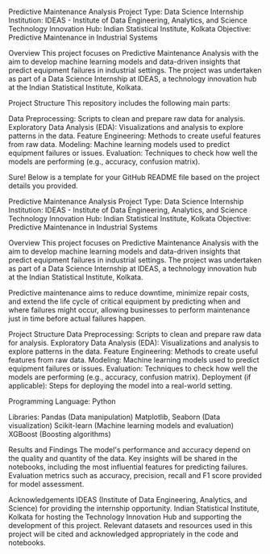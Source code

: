 Predictive Maintenance Analysis
Project Type: Data Science Internship
Institution: IDEAS - Institute of Data Engineering, Analytics, and Science
Technology Innovation Hub: Indian Statistical Institute, Kolkata
Objective: Predictive Maintenance in Industrial Systems

Overview
This project focuses on Predictive Maintenance Analysis with the aim to develop machine learning models and data-driven insights that predict equipment failures in industrial settings. The project was undertaken as part of a Data Science Internship at IDEAS, a technology innovation hub at the Indian Statistical Institute, Kolkata.

Project Structure
This repository includes the following main parts:

Data Preprocessing: Scripts to clean and prepare raw data for analysis.
Exploratory Data Analysis (EDA): Visualizations and analysis to explore patterns in the data.
Feature Engineering: Methods to create useful features from raw data.
Modeling: Machine learning models used to predict equipment failures or issues.
Evaluation: Techniques to check how well the models are performing (e.g., accuracy, confusion matrix).


Sure! Below is a template for your GitHub README file based on the project details you provided.

Predictive Maintenance Analysis
Project Type: Data Science Internship
Institution: IDEAS - Institute of Data Engineering, Analytics, and Science
Technology Innovation Hub: Indian Statistical Institute, Kolkata
Objective: Predictive Maintenance in Industrial Systems

Overview
This project focuses on Predictive Maintenance Analysis with the aim to develop machine learning models and data-driven insights that predict equipment failures in industrial settings. The project was undertaken as part of a Data Science Internship at IDEAS, a technology innovation hub at the Indian Statistical Institute, Kolkata.

Predictive maintenance aims to reduce downtime, minimize repair costs, and extend the life cycle of critical equipment by predicting when and where failures might occur, allowing businesses to perform maintenance just in time before actual failures happen.

Project Structure
Data Preprocessing: Scripts to clean and prepare raw data for analysis.
Exploratory Data Analysis (EDA): Visualizations and analysis to explore patterns in the data.
Feature Engineering: Methods to create useful features from raw data.
Modeling: Machine learning models used to predict equipment failures or issues.
Evaluation: Techniques to check how well the models are performing (e.g., accuracy, confusion matrix).
Deployment (if applicable): Steps for deploying the model into a real-world setting.


Programming Language: Python

Libraries:
Pandas (Data manipulation)
Matplotlib, Seaborn (Data visualization)
Scikit-learn (Machine learning models and evaluation)
XGBoost (Boosting algorithms)

Results and Findings
The model's performance and accuracy depend on the quality and quantity of the data.
Key insights will be shared in the notebooks, including the most influential features for predicting failures.
Evaluation metrics such as accuracy, precision, recall and F1 score provided for model assessment.

Acknowledgements
IDEAS (Institute of Data Engineering, Analytics, and Science) for providing the internship opportunity.
Indian Statistical Institute, Kolkata for hosting the Technology Innovation Hub and supporting the development of this project.
Relevant datasets and resources used in this project will be cited and acknowledged appropriately in the code and notebooks.
